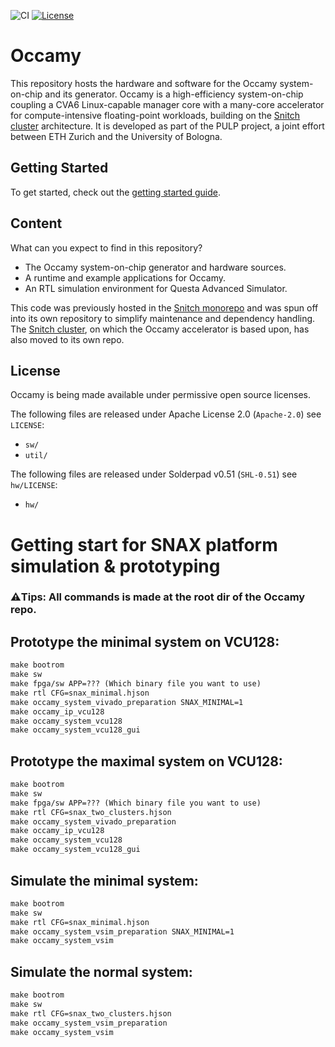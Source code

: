 ![CI](https://github.com/pulp-platform/occamy/actions/workflows/ci.yml/badge.svg)
[![License](https://img.shields.io/badge/License-Apache%202.0-blue.svg)](https://opensource.org/licenses/Apache-2.0)

# Occamy

This repository hosts the hardware and software for the Occamy system-on-chip and its generator. Occamy is a high-efficiency system-on-chip coupling a CVA6 Linux-capable manager core with a many-core accelerator for compute-intensive floating-point workloads, building on the [Snitch cluster](https://github.com/pulp-platform/occamy) architecture. It is developed as part of the PULP project, a joint effort between ETH Zurich and the University of Bologna.

## Getting Started

To get started, check out the [getting started guide](https://pulp-platform.github.io/occamy/ug/getting_started.html).

## Content

What can you expect to find in this repository?

- The Occamy system-on-chip generator and hardware sources.
- A runtime and example applications for Occamy.
- An RTL simulation environment for Questa Advanced Simulator.

This code was previously hosted in the [Snitch monorepo](https://github.com/pulp-platform/snitch) and was spun off into its own repository to simplify maintenance and dependency handling. The [Snitch cluster](https://github.com/pulp-platform/occamy), on which the Occamy accelerator is based upon, has also moved to its own repo.

## License

Occamy is being made available under permissive open source licenses.

The following files are released under Apache License 2.0 (`Apache-2.0`) see `LICENSE`:

- `sw/`
- `util/`

The following files are released under Solderpad v0.51 (`SHL-0.51`) see `hw/LICENSE`:

- `hw/`

# Getting start for SNAX platform simulation & prototyping

### **⚠️Tips**: All commands is made at the root dir of the Occamy repo. 

## Prototype the minimal system on VCU128: 
```makefile
make bootrom
make sw
make fpga/sw APP=??? (Which binary file you want to use)
make rtl CFG=snax_minimal.hjson
make occamy_system_vivado_preparation SNAX_MINIMAL=1
make occamy_ip_vcu128
make occamy_system_vcu128
make occamy_system_vcu128_gui
```

## Prototype the maximal system on VCU128: 
```makefile
make bootrom
make sw
make fpga/sw APP=??? (Which binary file you want to use)
make rtl CFG=snax_two_clusters.hjson
make occamy_system_vivado_preparation
make occamy_ip_vcu128
make occamy_system_vcu128
make occamy_system_vcu128_gui
```


## Simulate the minimal system: 
```makefile
make bootrom
make sw
make rtl CFG=snax_minimal.hjson
make occamy_system_vsim_preparation SNAX_MINIMAL=1
make occamy_system_vsim
```

## Simulate the normal system: 

```makefile
make bootrom
make sw
make rtl CFG=snax_two_clusters.hjson
make occamy_system_vsim_preparation
make occamy_system_vsim
```